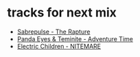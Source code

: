 # tracks for next mix

- [Sabrepulse - The Rapture](http://sabrepulse.bandcamp.com/album/first-crush)
- [Panda Eyes & Teminite - Adventure Time](https://www.hive.co/downloads/download/472420/spotlight/)
- [Electric Children - NITEMARE](https://forestlabel.bandcamp.com/album/forest)
